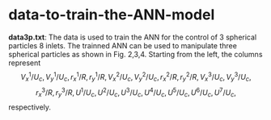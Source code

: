 # data-to-train-the-ANN-model

**data3p.txt**: The data is used to train the ANN for the control of $3$ spherical particles $8$ inlets. The trainned ANN can be used to manipulate three spherical  particles as shown in Fig. 2,3,4. Starting from the left, the columns represent $$V^1_x/U_c, V^1_y/U_c,r^1_x/R, r^1_y/R,V^2_x/U_c, V^2_y/U_c,r^2_x/R, r^2_y/R,V^3_x/U_c, V^3_y/U_c,$$
$$r^3_x/R, r^3_y/R,U^1/U_c,U^2/U_c,U^3/U_c,U^4/U_c,U^5/U_c,U^6/U_c,U^7/U_c,$$ respectively.
                           
                           
                           














